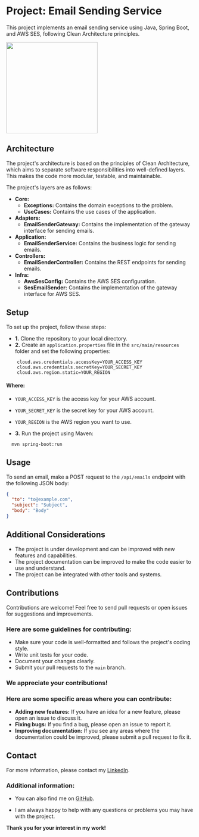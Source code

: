 # Project: Email Sending Service
This project implements an email sending service using Java, Spring Boot, and AWS SES, following Clean Architecture principles.

<p>
    <img src="https://skillicons.dev/icons?i=java,spring,aws" width="245"/>
</p>

## Architecture
The project's architecture is based on the principles of Clean Architecture, which aims to separate software responsibilities into well-defined layers. This makes the code more modular, testable, and maintainable.

The project's layers are as follows:

- **Core:** 
  - **Exceptions:** Contains the domain exceptions to the problem.
  - **UseCases:** Contains the use cases of the application.
- **Adapters:**
  - **EmailSenderGateway:** Contains the implementation of the gateway interface for sending emails.
- **Application:**
    - **EmailSenderService:** Contains the business logic for sending emails.
- **Controllers:**
   - **EmailSenderController:** Contains the REST endpoints for sending emails. 
- **Infra:**
    - **AwsSesConfig:** Contains the AWS SES configuration.
    - **SesEmailSender:** Contains the implementation of the gateway interface for AWS SES.

## Setup

To set up the project, follow these steps:

- **1.** Clone the repository to your local directory.
- **2.** Create an `application.properties` file in the `src/main/resources` folder and set the following properties:

```shell
    cloud.aws.credentials.accessKey=YOUR_ACCESS_KEY
    cloud.aws.credentials.secretKey=YOUR_SECRET_KEY
    cloud.aws.region.static=YOUR_REGION
```

#### Where:

- `YOUR_ACCESS_KEY` is the access key for your AWS account.
- `YOUR_SECRET_KEY` is the secret key for your AWS account.
- `YOUR_REGION` is the AWS region you want to use.



- **3.** Run the project using Maven:
```shell
  mvn spring-boot:run
  ```

## Usage

To send an email, make a POST request to the `/api/emails` endpoint with the following JSON body:
```json
{
  "to": "to@example.com",
  "subject": "Subject",
  "body": "Body"
}
```
## Additional Considerations

- The project is under development and can be improved with new features and capabilities.
- The project documentation can be improved to make the code easier to use and understand.
- The project can be integrated with other tools and systems.

## Contributions
Contributions are welcome! Feel free to send pull requests or open issues for suggestions and improvements.

### Here are some guidelines for contributing:

- Make sure your code is well-formatted and follows the project's coding style.
- Write unit tests for your code.
- Document your changes clearly.
- Submit your pull requests to the `main` branch.

### We appreciate your contributions!

### Here are some specific areas where you can contribute:

- **Adding new features:** If you have an idea for a new feature, please open an issue to discuss it.
- **Fixing bugs:** If you find a bug, please open an issue to report it.
- **Improving documentation:** If you see any areas where the documentation could be improved, please submit a pull request to fix it.

## Contact
For more information, please contact my [LinkedIn](https://www.linkedin.com/in/fabrizio-cagnoni-silveira-323505270/).

### Additional information:

- You can also find me on [GitHub](https://github.com/Fabriziosilveira).

- I am always happy to help with any questions or problems you may have with the project.

**Thank you for your interest in my work!**
